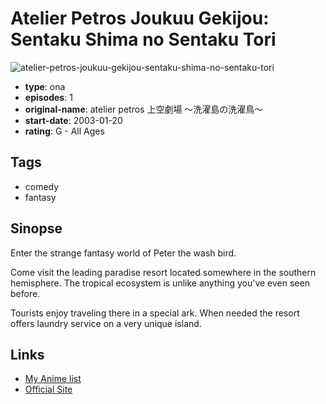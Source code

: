 # Atelier Petros Joukuu Gekijou: Sentaku Shima no Sentaku Tori

![atelier-petros-joukuu-gekijou-sentaku-shima-no-sentaku-tori](https://cdn.myanimelist.net/images/anime/11/18292.jpg)

-   **type**: ona
-   **episodes**: 1
-   **original-name**: atelier petros 上空劇場 ～洗濯島の洗濯鳥～
-   **start-date**: 2003-01-20
-   **rating**: G - All Ages

## Tags

-   comedy
-   fantasy

## Sinopse

Enter the strange fantasy world of Peter the wash bird.

Come visit the leading paradise resort located somewhere in the southern hemisphere. The tropical ecosystem is unlike anything you've even seen before.

Tourists enjoy traveling there in a special ark.
When needed the resort offers laundry service on a very unique island.

## Links

-   [My Anime list](https://myanimelist.net/anime/7617/Atelier_Petros_Joukuu_Gekijou__Sentaku_Shima_no_Sentaku_Tori)
-   [Official Site](http://www.otomeru.com/cube9/)
